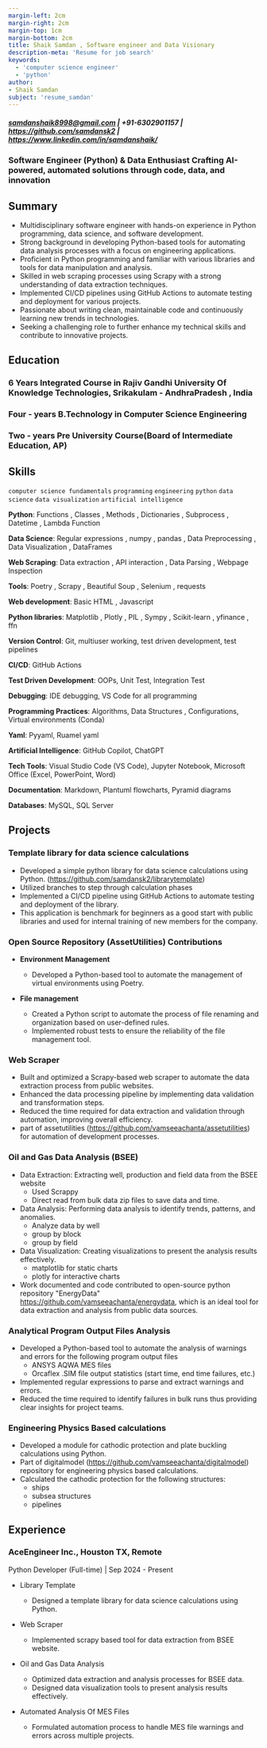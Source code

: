 ```yaml
---
margin-left: 2cm
margin-right: 2cm
margin-top: 1cm
margin-bottom: 2cm
title: Shaik Samdan , Software engineer and Data Visionary
description-meta: 'Resume for job search'
keywords:
  - 'computer science engineer'
  - 'python'
author:
- Shaik Samdan
subject: 'resume_samdan'
---
```

##### <samdanshaik8998@gmail.com> |  +91-6302901157  | <https://github.com/samdansk2> | <https://www.linkedin.com/in/samdanshaik/>

### Software Engineer (Python) & Data Enthusiast Crafting AI-powered, automated solutions through code, data, and innovation

## Summary

- Multidisciplinary software engineer with hands-on experience in Python programming, data science, and software development.
- Strong background in developing Python-based tools for automating data analysis processes with a focus on engineering applications.
- Proficient in Python programming and familiar with various libraries and tools for data manipulation and analysis.
- Skilled in web scraping processes using Scrapy with a strong understanding of data extraction techniques.
- Implemented CI/CD pipelines using GitHub Actions to automate testing and deployment for various 
projects.
- Passionate about writing clean, maintainable code and continuously learning new trends in technologies.
- Seeking a challenging role to further enhance my technical skills and contribute to innovative projects.
  
## Education

### 6 Years Integrated Course in Rajiv Gandhi University Of Knowledge Technologies, Srikakulam - AndhraPradesh , India

### Four - years B.Technology in Computer Science Engineering 

### Two - years Pre University Course(Board of Intermediate Education, AP)

## Skills

```computer science fundamentals```
```programming```
```engineering```
```python```
```data science```
```data visualization```
```artificial intelligence```

**Python**: Functions , Classes , Methods , Dictionaries , Subprocess , Datetime , Lambda Function

**Data Science**: Regular expressions , numpy , pandas , Data Preprocessing , Data Visualization , DataFrames

**Web Scraping**: Data extraction , API interaction , Data Parsing , Webpage Inspection

**Tools**: Poetry , Scrapy , Beautiful Soup , Selenium , requests

**Web development**: Basic HTML , Javascript 

**Python libraries**: Matplotlib , Plotly , PIL , Sympy , Scikit-learn , yfinance , ffn

**Version Control**: Git, multiuser working, test driven development, test pipelines

**CI/CD**: GitHub Actions

**Test Driven Development**: OOPs, Unit Test, Integration Test

**Debugging**: IDE debugging, VS Code for all programming

**Programming Practices**: Algorithms, Data Structures , Configurations, Virtual environments (Conda)

**Yaml**: Pyyaml, Ruamel yaml

**Artificial Intelligence**: GitHub Copilot, ChatGPT

**Tech Tools**: Visual Studio Code (VS Code), Jupyter Notebook, Microsoft Office (Excel, PowerPoint, Word)

**Documentation**: Markdown, Plantuml flowcharts, Pyramid diagrams

**Databases**: MySQL, SQL Server

## Projects

### Template library for data science calculations

- Developed a simple python library for data science calculations using Python. (<https://github.com/samdansk2/librarytemplate>)
- Utilized branches to step through calculation phases
- Implemented a CI/CD pipeline using GitHub Actions to automate testing and deployment of the library.
- This application is benchmark for beginners as a good  start with public libraries and used for internal training of new members for the company.

### Open Source Repository (AssetUtilities) Contributions

- **Environment Management**
  - Developed a Python-based tool to automate the management of virtual environments using Poetry.

- **File management**
  - Created a Python script to automate the process of file renaming and organization based on user-defined rules.
  - Implemented robust tests to ensure the reliability of the file management tool.

### Web Scraper 

 - Built and optimized a Scrapy-based web scraper to automate the data extraction process from public websites.    
 - Enhanced the data processing pipeline by implementing data validation and transformation steps.
 - Reduced the time required for data extraction and validation through automation, improving overall efficiency.
 - part of assetutilities (<https://github.com/vamseeachanta/assetutilities>) for automation of development processes.

### Oil and Gas Data Analysis (BSEE)

- Data Extraction: Extracting well, production and field data from the BSEE website 
  - Used Scrappy 
  - Direct read from bulk data zip files to save data and time.
- Data Analysis: Performing data analysis to identify trends, patterns, and anomalies.
  - Analyze data by well
  - group by block
  - group by field
- Data Visualization: Creating visualizations to present the analysis results effectively.
  - matplotlib for static charts
  - plotly for interactive charts
- Work documented and code contributed to open-source python repository "EnergyData" <https://github.com/vamseeachanta/energydata>, which is an ideal tool for data extraction and analysis from public data sources.

### Analytical Program Output Files Analysis 

- Developed a Python-based tool to automate the analysis of warnings and errors for the following program output files
  - ANSYS AQWA MES files
  - Orcaflex .SIM file output statistics (start time, end time failures, etc.)
- Implemented regular expressions to parse and extract warnings and errors.
- Reduced the time required to identify failures in bulk runs thus providing clear insights for project teams.

### Engineering Physics Based calculations

- Developed a module for cathodic protection and plate buckling calculations using Python.
- Part of digitalmodel (<https://github.com/vamseeachanta/digitalmodel>) repository for engineering physics based calculations.
- Calculated the cathodic protection for the following structures:
  - ships
  - subsea structures
  - pipelines

## Experience

### AceEngineer Inc., Houston TX, Remote

Python Developer (Full-time) | Sep 2024 - Present

- Library Template
  - Designed a template library for data science calculations using Python.

- Web Scraper
  - Implemented scrapy based tool for data extraction from BSEE website.

- Oil and Gas Data Analysis
  - Optimized data extraction and analysis processes for BSEE data.
  - Designed data visualization tools to present analysis results effectively.
  
- Automated Analysis Of MES Files
  - Formulated automation process to handle MES file warnings and errors across multiple projects.
